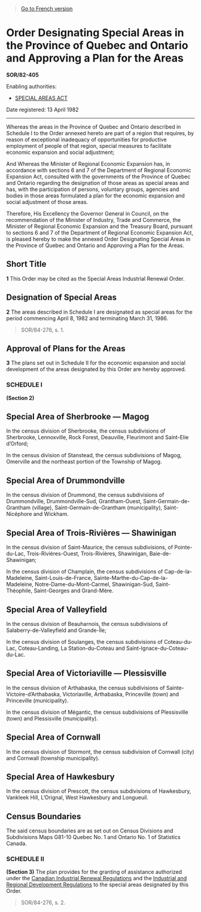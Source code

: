 > [Go to French version](/fr/Règlements/Décrets,%20ordonnances%20et%20règlements%20statutaires/82/405.md)

# Order Designating Special Areas in the Province of Quebec and Ontario and Approving a Plan for the Areas

**SOR/82-405**

Enabling authorities: 
- [SPECIAL AREAS ACT](/en/Acts/Revised%20Statutes%20of%20Canada/S/S-14.md)

Date registered: 13 April 1982

----------

Whereas the areas in the Province of Quebec and Ontario described in Schedule I to the Order annexed hereto are part of a region that requires, by reason of exceptional inadequacy of opportunities for productive employment of people of that region, special measures to facilitate economic expansion and social adjustment;

And Whereas the Minister of Regional Economic Expansion has, in accordance with sections 6 and 7 of the Department of Regional Economic Expansion Act, consulted with the governments of the Province of Quebec and Ontario regarding the designation of those areas as special areas and has, with the participation of persons, voluntary groups, agencies and bodies in those areas formulated a plan for the economic expansion and social adjustment of those areas.

Therefore, His Excellency the Governor General in Council, on the recommendation of the Minister of Industry, Trade and Commerce, the Minister of Regional Economic Expansion and the Treasury Board, pursuant to sections 6 and 7 of the Department of Regional Economic Expansion Act, is pleased hereby to make the annexed Order Designating Special Areas in the Province of Quebec and Ontario and Approving a Plan for the Areas.




## Short Title


**1** This Order may be cited as the Special Areas Industrial Renewal Order.




## Designation of Special Areas


**2** The areas described in Schedule I are designated as special areas for the period commencing April 8, 1982 and terminating March 31, 1986.
> SOR/84-276, s. 1.





## Approval of Plans for the Areas


**3** The plans set out in Schedule II for the economic expansion and social development of the areas designated by this Order are hereby approved.




### **SCHEDULE I** 
**(Section 2)**

## Special Area of Sherbrooke — Magog

In the census division of Sherbrooke, the census subdivisions of Sherbrooke, Lennoxville, Rock Forest, Deauville, Fleurimont and Saint-Elie d’Orford;


In the census division of Stanstead, the census subdivisions of Magog, Omerville and the northeast portion of the Township of Magog.



## Special Area of Drummondville

In the census division of Drummond, the census subdivisions of Drummondville, Drummondville-Sud, Grantham-Ouest, Saint-Germain-de-Grantham (village), Saint-Germain-de-Grantham (municipality), Saint-Nicéphore and Wickham.



## Special Area of Trois-Rivières — Shawinigan

In the census division of Saint-Maurice, the census subdivisions, of Pointe-du-Lac, Trois-Rivières-Ouest, Trois-Rivières, Shawinigan, Baie-de-Shawinigan;


In the census division of Champlain, the census subdivisions of Cap-de-la-Madeleine, Saint-Louis-de-France, Sainte-Marthe-du-Cap-de-la-Madeleine, Notre-Dame-du-Mont-Carmel, Shawinigan-Sud, Saint-Théophile, Saint-Georges and Grand-Mère.



## Special Area of Valleyfield

In the census division of Beauharnois, the census subdivisions of Salaberry-de-Valleyfield and Grande-Île;


In the census division of Soulanges, the census subdivisions of Coteau-du-Lac, Coteau-Landing, La Station-du-Coteau and Saint-Ignace-du-Coteau-du-Lac.



## Special Area of Victoriaville — Plessisville

In the census division of Arthabaska, the census subdivisions of Sainte-Victoire-d’Arthabaska, Victoriaville, Arthabaska, Princeville (town) and Princeville (municipality).


In the census division of Mégantic, the census subdivisions of Plessisville (town) and Plessisville (municipality).



## Special Area of Cornwall

In the census division of Stormont, the census subdivision of Cornwall (city) and Cornwall (township municipality).



## Special Area of Hawkesbury

In the census division of Prescott, the census subdivisions of Hawkesbury, Vankleek Hill, L’Orignal, West Hawkesbury and Longueuil.



## Census Boundaries

The said census boundaries are as set out on Census Divisions and Subdivisions Maps G81-10 Quebec No. 1 and Ontario No. 1 of Statistics Canada.





### **SCHEDULE II** 
**(Section 3)**
The plan provides for the granting of assistance authorized under the [Canadian Industrial Renewal Regulations](/en/Regulations/Statutory%20Orders%20and%20Regulations/81/850.md) and the [Industrial and Regional Development Regulations](/en/Regulations/Statutory%20Orders%20and%20Regulations/83/599.md) to the special areas designated by this Order.


> SOR/84-276, s. 2.


